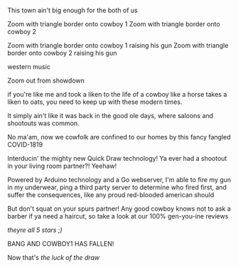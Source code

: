 
This town ain't big enough for the both of us

Zoom with triangle border onto cowboy 1
Zoom with triangle border onto cowboy 2

Zoom with triangle border onto cowboy 1 raising his gun
Zoom with triangle border onto cowboy 2 raising his gun

western music


Zoom out from showdown

if you're like me and took a liken to the life of a cowboy like a horse takes a liken to oats, you need to keep up with these modern times.

It simply ain't like it was back in the good ole days, where saloons and shootouts was common.

No ma'am, now we cowfolk are confined to our homes by this fancy fangled COVID-1819

Interducin' the mighty new Quick Draw technology! Ya ever had a shootout in your living room partner?! Yeehaw!

Powered by Arduino technology and a Go webserver, I'm able to fire my gun in my underwear, ping a third party server to determine who fired first, and suffer the consequences, like any proud red-blooded american should

But don't squat on your spurs partner! Any good cowboy knows not to ask a barber if ya need a haircut, so take a look at our 100% gen-you-ine reviews 

_theyre all 5 stars ;)_

BANG
AND COWBOY1 HAS FALLEN!

Now that's _the luck of the draw_

